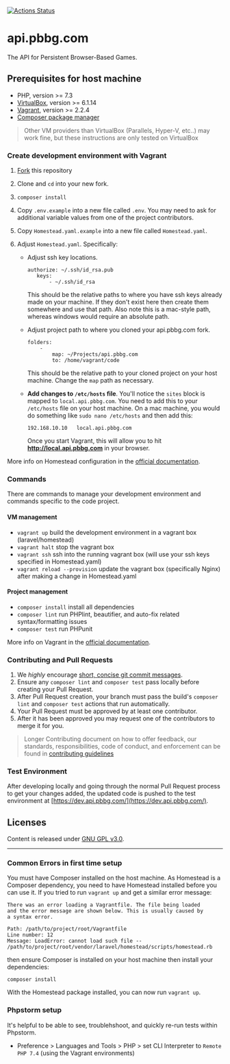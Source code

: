 [![Actions Status](https://github.com/foohonpie/api.pbbg.com/workflows/main/badge.svg)](https://github.com/foohonpie/api.pbbg.com/actions)

# api.pbbg.com
The API for Persistent Browser-Based Games.

## Prerequisites for host machine
* PHP, version >= 7.3
* [VirtualBox](https://www.virtualbox.org/wiki/Downloads), version >= 6.1.14
* [Vagrant](https://www.vagrantup.com/downloads.html), version >= 2.2.4
* [Composer package manager](https://getcomposer.org/download/)
> Other VM providers than VirtualBox (Parallels, Hyper-V, etc..) may work fine, but these instructions
> are only tested on VirtualBox

### Create development environment with Vagrant
1. [Fork](https://docs.github.com/en/free-pro-team@latest/github/getting-started-with-github/fork-a-repo) this repository
2. Clone and `cd` into your new fork.
3. `composer install`
4. Copy `.env.example` into a new file called `.env`. You may need to ask for additional variable values from one of the project contributors.
5. Copy `Homestead.yaml.example` into a new file called `Homestead.yaml`.
6. Adjust `Homestead.yaml`. Specifically:

    * Adjust ssh key locations.
      ```
      authorize: ~/.ssh/id_rsa.pub
         keys:
             - ~/.ssh/id_rsa
      ```
      This should be the relative paths to where you have ssh keys already made on your machine. If they don't exist
      here then create them somewhere and use that path. Also note this is a mac-style path, whereas windows would
      require an absolute path.

    * Adjust project path to where you cloned your api.pbbg.com fork.
      ```
      folders:
          -
              map: ~/Projects/api.pbbg.com
              to: /home/vagrant/code
      ```
      This should be the relative path to your cloned project on your host machine. Change the `map` path as necessary.

    * **Add changes to `/etc/hosts` file**. You'll notice the `sites` block is mapped to `local.api.pbbg.com`.
      You need to add this to your `/etc/hosts` file on your host machine. On a mac machine, you would do something
      like `sudo nano /etc/hosts` and then add this:
      ```
      192.168.10.10   local.api.pbbg.com
      ```
      Once you start Vagrant, this will allow you to hit **http://local.api.pbbg.com** in your browser.

More info on Homestead configuration in the [official documentation](https://laravel.com/docs/8.x/homestead#first-steps).

### Commands
There are commands to manage your development environment and commands specific to the code project.
#### VM management
* `vagrant up` build the development environment in a vagrant box (laravel/homestead)
* `vagrant halt` stop the vagrant box
* `vagrant ssh` ssh into the running vagrant box (will use your ssh keys specified in Homestead.yaml)
* `vagrant reload --provision` update the vagrant box (specifically Nginx) after making a change in Homestead.yaml
#### Project management
* `composer install` install all dependencies
* `composer lint` run PHPlint, beautifier, and auto-fix related syntax/formatting issues
* `composer test` run PHPunit

More info on Vagrant in the [official documentation](https://www.vagrantup.com/docs/installation).

### Contributing and Pull Requests
1. We *highly* encourage [short, concise git commit messages](https://chris.beams.io/posts/git-commit/).
2. Ensure any `composer lint` and `composer test` pass locally before creating your Pull Request.
3. After Pull Request creation, your branch must pass the build's `composer lint` and `composer test` actions that run automatically.
4. Your Pull Request must be approved by at least one contributor.
5. After it has been approved you may request one of the contributors to merge it for you.

> Longer Contributing document on how to offer feedback, our standards, responsibilities, code of conduct, and
>enforcement can be found in [contributing guidelines](/CONTRIBUTING.md)

### Test Environment
 After developing locally and going through the normal Pull Request process to get your changes added, the updated code
 is pushed to the test environment at [https://dev.api.pbbg.com/](https://dev.api.pbbg.com/).

## Licenses
Content is released under [GNU GPL v3.0](https://www.gnu.org/licenses/gpl-3.0.en.html).

<hr>

### Common Errors in first time setup
You must have Composer installed on the host machine. As Homestead is a Composer dependency, you need to have Homestead
installed before you can use it. If you tried to run `vagrant up` and get a similar error message:
```
There was an error loading a Vagrantfile. The file being loaded
and the error message are shown below. This is usually caused by
a syntax error.

Path: /path/to/project/root/Vagrantfile
Line number: 12
Message: LoadError: cannot load such file -- /path/to/project/root/vendor/laravel/homestead/scripts/homestead.rb
```
then ensure Composer is installed on your host machine then install your dependencies:
```
composer install
```
With the Homestead package installed, you can now run `vagrant up`.

### Phpstorm setup
It's helpful to be able to see, troublehshoot, and quickly re-run tests within Phpstorm.
* Preference > Languages and Tools > PHP > set CLI Interpreter to `Remote PHP 7.4` (using the Vagrant environments)
